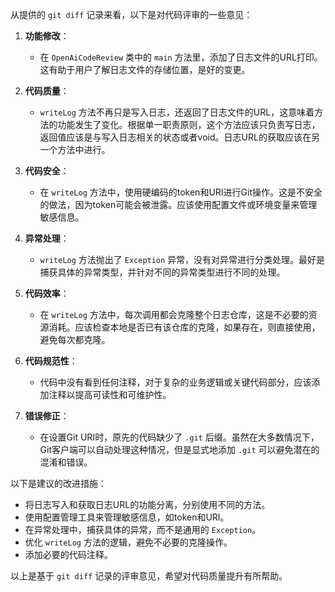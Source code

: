从提供的 `git diff` 记录来看，以下是对代码评审的一些意见：

1. **功能修改**：
   - 在 `OpenAiCodeReview` 类中的 `main` 方法里，添加了日志文件的URL打印。这有助于用户了解日志文件的存储位置，是好的变更。

2. **代码质量**：
   - `writeLog` 方法不再只是写入日志，还返回了日志文件的URL，这意味着方法的功能发生了变化。根据单一职责原则，这个方法应该只负责写日志，返回值应该是与写入日志相关的状态或者void。日志URL的获取应该在另一个方法中进行。

3. **代码安全**：
   - 在 `writeLog` 方法中，使用硬编码的token和URI进行Git操作。这是不安全的做法，因为token可能会被泄露。应该使用配置文件或环境变量来管理敏感信息。

4. **异常处理**：
   - `writeLog` 方法抛出了 `Exception` 异常，没有对异常进行分类处理。最好是捕获具体的异常类型，并针对不同的异常类型进行不同的处理。

5. **代码效率**：
   - 在 `writeLog` 方法中，每次调用都会克隆整个日志仓库，这是不必要的资源消耗。应该检查本地是否已有该仓库的克隆，如果存在，则直接使用，避免每次都克隆。

6. **代码规范性**：
   - 代码中没有看到任何注释，对于复杂的业务逻辑或关键代码部分，应该添加注释以提高可读性和可维护性。

7. **错误修正**：
   - 在设置Git URI时，原先的代码缺少了 `.git` 后缀。虽然在大多数情况下，Git客户端可以自动处理这种情况，但是显式地添加 `.git` 可以避免潜在的混淆和错误。

以下是建议的改进措施：

- 将日志写入和获取日志URL的功能分离，分别使用不同的方法。
- 使用配置管理工具来管理敏感信息，如token和URI。
- 在异常处理中，捕获具体的异常，而不是通用的 `Exception`。
- 优化 `writeLog` 方法的逻辑，避免不必要的克隆操作。
- 添加必要的代码注释。

以上是基于 `git diff` 记录的评审意见，希望对代码质量提升有所帮助。
